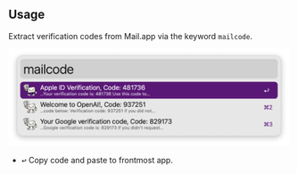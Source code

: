 ## Usage

Extract verification codes from Mail.app via the keyword `mailcode`.

![Extract verification code via keyword](images/showcase_1.png)

* <kbd>↩</kbd> Copy code and paste to frontmost app.
